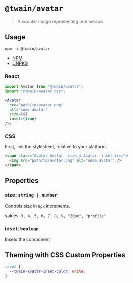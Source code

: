 # `@twain/avatar`

> A circular image representing one person

## Usage

`npm -i @twain/avatar`

- [NPM](https://www.npmjs.com/package/@twain/avatar)
- [UNPKG](http://unpkg.com/@twain/avatar)

### React

```jsx
import Avatar from "@twain/avatar";
import "@twain/avatar.css";

<Avatar
  src="path/to/avatar.png"
  alt="some avatar"
  size={4}
  inset={true}
/>;
```

### CSS

First, link the stylesheet, relative to your platform.

```html
<span class="Avatar Avatar--size_4 Avatar--inset_true">
  <img src="path/to/avatar.png" alt="some avatar" />
</span>
```

## Properties

### size: `string | number`

Controls size in `8px` increments.

values: `3, 4, 5, 6, 7, 8, 9, "20px", "profile"`

### inset: `boolean`

Insets the component

## Theming with CSS Custom Properties

```css
:root {
  --twain-avatar-inset-color: white;
}
```
